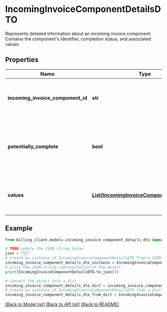 # IncomingInvoiceComponentDetailsDTO

Represents detailed information about an incoming invoice component.  Contains the component's identifier, completion status, and associated values.

## Properties

Name | Type | Description | Notes
------------ | ------------- | ------------- | -------------
**incoming_invoice_component_id** | **str** | The unique identifier of the incoming invoice component. | [optional] 
**potentially_complete** | **bool** | Indicates whether all required values for this component are potentially present. | [optional] 
**values** | [**List[IncomingInvoiceComponentValueDTO]**](IncomingInvoiceComponentValueDTO.md) | List of values associated with this invoice component. | [optional] 

## Example

```python
from billing_client.models.incoming_invoice_component_details_dto import IncomingInvoiceComponentDetailsDTO

# TODO update the JSON string below
json = "{}"
# create an instance of IncomingInvoiceComponentDetailsDTO from a JSON string
incoming_invoice_component_details_dto_instance = IncomingInvoiceComponentDetailsDTO.from_json(json)
# print the JSON string representation of the object
print(IncomingInvoiceComponentDetailsDTO.to_json())

# convert the object into a dict
incoming_invoice_component_details_dto_dict = incoming_invoice_component_details_dto_instance.to_dict()
# create an instance of IncomingInvoiceComponentDetailsDTO from a dict
incoming_invoice_component_details_dto_from_dict = IncomingInvoiceComponentDetailsDTO.from_dict(incoming_invoice_component_details_dto_dict)
```
[[Back to Model list]](../README.md#documentation-for-models) [[Back to API list]](../README.md#documentation-for-api-endpoints) [[Back to README]](../README.md)


